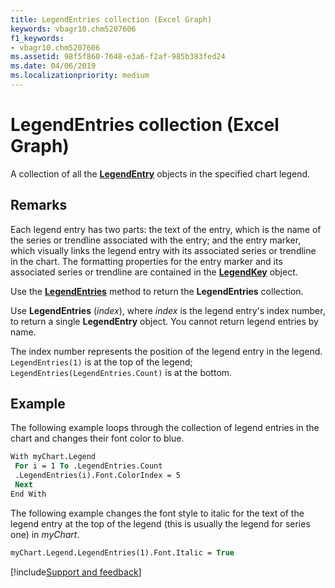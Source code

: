 ```yaml
---
title: LegendEntries collection (Excel Graph)
keywords: vbagr10.chm5207606
f1_keywords:
- vbagr10.chm5207606
ms.assetid: 98f5f860-7648-e3a6-f2af-985b383fed24
ms.date: 04/06/2019
ms.localizationpriority: medium
---
```



# LegendEntries collection (Excel Graph)

A collection of all the **[LegendEntry](Excel.LegendEntry-graph-object.md)** objects in the specified chart legend. 

## Remarks

Each legend entry has two parts: the text of the entry, which is the name of the series or trendline associated with the entry; and the entry marker, which visually links the legend entry with its associated series or trendline in the chart. The formatting properties for the entry marker and its associated series or trendline are contained in the **[LegendKey](Excel.LegendKey-graph-object.md)** object.

Use the **[LegendEntries](excel.legendentries-graph-method.md)** method to return the **LegendEntries** collection. 

Use **LegendEntries** (_index_), where _index_ is the legend entry's index number, to return a single **LegendEntry** object. You cannot return legend entries by name.

The index number represents the position of the legend entry in the legend. `LegendEntries(1)` is at the top of the legend; `LegendEntries(LegendEntries.Count)` is at the bottom. 

## Example

The following example loops through the collection of legend entries in the chart and changes their font color to blue.

```vb
With myChart.Legend 
 For i = 1 To .LegendEntries.Count 
 .LegendEntries(i).Font.ColorIndex = 5 
 Next 
End With
```

The following example changes the font style to italic for the text of the legend entry at the top of the legend (this is usually the legend for series one) in _myChart_.

```vb
myChart.Legend.LegendEntries(1).Font.Italic = True
```


[!include[Support and feedback](~/includes/feedback-boilerplate.md)]